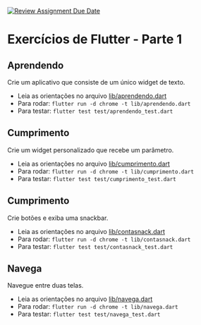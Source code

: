 [![Review Assignment Due Date](https://classroom.github.com/assets/deadline-readme-button-24ddc0f5d75046c5622901739e7c5dd533143b0c8e959d652212380cedb1ea36.svg)](https://classroom.github.com/a/_eUZUjRc)
# Exercícios de Flutter - Parte 1

## Aprendendo

Crie um aplicativo que consiste de um único widget de texto.

- Leia as orientações no arquivo [lib/aprendendo.dart](lib/aprendendo.dart)
- Para rodar: `flutter run -d chrome -t lib/aprendendo.dart`
- Para testar: `flutter test test/aprendendo_test.dart`

## Cumprimento

Crie um widget personalizado que recebe um parâmetro.

- Leia as orientações no arquivo [lib/cumprimento.dart](lib/cumprimento.dart)
- Para rodar: `flutter run -d chrome -t lib/cumprimento.dart`
- Para testar: `flutter test test/cumprimento_test.dart`

## Cumprimento

Crie botões e exiba uma snackbar.

- Leia as orientações no arquivo [lib/contasnack.dart](lib/contasnack.dart)
- Para rodar: `flutter run -d chrome -t lib/contasnack.dart`
- Para testar: `flutter test test/contasnack_test.dart`

## Navega

Navegue entre duas telas.

- Leia as orientações no arquivo [lib/navega.dart](lib/navega.dart)
- Para rodar: `flutter run -d chrome -t lib/navega.dart`
- Para testar: `flutter test test/navega_test.dart`
